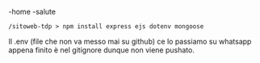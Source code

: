 -home
-salute

`/sitoweb-tdp > npm install express ejs dotenv mongoose `

Il .env (file che non va messo mai su github) ce lo passiamo su whatsapp appena finito
è nel gitignore dunque non viene pushato.
